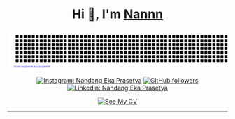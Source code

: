 <h1 align="center"> Hi 👋, I'm <a href="https://www.linkedin.com/in/nandang-eka-prasetya/">Nannn</a></h1>
<div align="center">

[![jasineri/gitartwork](gitartwork.svg)](https://github.com/naneps/_nannnde)
</div>
<div align="center">

[![Instagram: Nandang Eka Prasetya](https://img.shields.io/badge/-FOLLOW-blue?style=for-the-badge&logo=Instagram&link=https://www.instagram.com/_nannnde/)][instagram]
[![GitHub followers](https://img.shields.io/github/followers/naneps?logo=GitHub&style=for-the-badge)][github]
[![Linkedin: Nandang Eka Prasetya](https://img.shields.io/badge/-CONNECT-blue?style=for-the-badge&logo=Linkedin&link=https://www.linkedin.com/in/nandang-eka-prasetya)][linkedin]

</div>


<div align="center">
  <a href="https://github.com/naneps/cv-md/blob/main/README.md" target="_blank">
    <img src="https://img.shields.io/badge/See%20My%20CV-Open%20Now-brightgreen?style=for-the-badge" alt="See My CV">
  </a>
</div>

---

[linkedin]: https://www.linkedin.com/in/nandang-eka-prasetya/
[github]: https://github.com/naneps
[instagram]: https://www.instagram.com/nannn_ep/
[facebook]: https://www.facebook.com/prasetya.libra/
[email]: ekaprasetya2244@gmail.com
